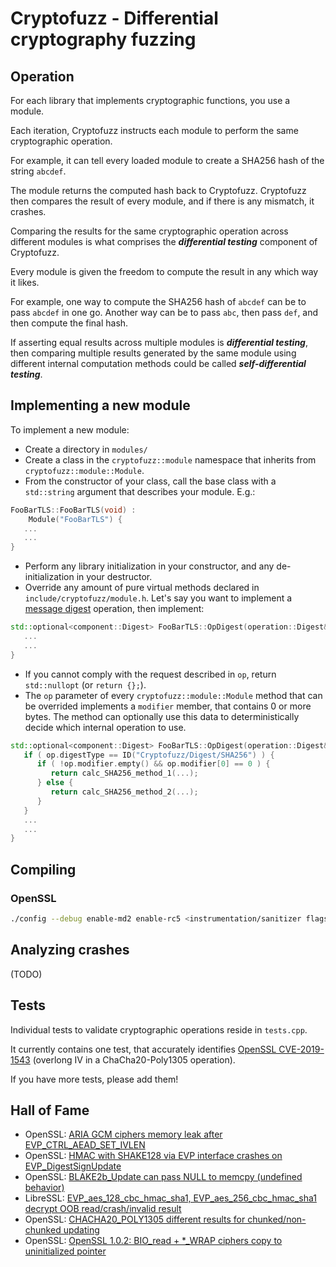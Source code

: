 # Cryptofuzz - Differential cryptography fuzzing

## Operation

For each library that implements cryptographic functions, you use a module.

Each iteration, Cryptofuzz instructs each module to perform the same cryptographic operation.

For example, it can tell every loaded module to create a SHA256 hash of the string ```abcdef```.

The module returns the computed hash back to Cryptofuzz. Cryptofuzz then compares the result of every module, and if there is any mismatch, it crashes.

Comparing the results for the same cryptographic operation across different modules is what comprises the ***differential testing*** component of Cryptofuzz.

Every module is given the freedom to compute the result in any which way it likes.

For example, one way to compute the SHA256 hash of ```abcdef``` can be to pass ```abcdef``` in one go. Another way can be to pass ```abc```, then pass ```def```, and then compute the final hash.

If asserting equal results across multiple modules is ***differential testing***, then comparing multiple results generated by the same module using different internal computation methods could be called ***self-differential testing***.

## Implementing a new module

To implement a new module:

- Create a directory in ```modules/```
- Create a class in the ```cryptofuzz::module``` namespace that inherits from ```cryptofuzz::module::Module```.
- From the constructor of your class, call the base class with a ```std::string``` argument that describes your module. E.g.:

```cpp
FooBarTLS::FooBarTLS(void) :
    Module("FooBarTLS") {
   ...
   ...
}
```
- Perform any library initialization in your constructor, and any de-initialization in your destructor.
- Override any amount of pure virtual methods declared in ```include/cryptofuzz/module.h```. Let's say you want to implement a [message digest](https://en.wikipedia.org/wiki/Cryptographic_hash_function) operation, then implement:

```cpp
std::optional<component::Digest> FooBarTLS::OpDigest(operation::Digest& op) {
   ...
   ...
}
```

- If you cannot comply with the request described in ```op```, return ```std::nullopt``` (or ```return {};```).
- The ```op``` parameter of every ```cryptofuzz::module::Module``` method that can be overrided implements a ```modifier``` member, that contains 0 or more bytes. The method can optionally use this data to deterministically decide which internal operation to use.

```cpp
std::optional<component::Digest> FooBarTLS::OpDigest(operation::Digest& op) {
   if ( op.digestType == ID("Cryptofuzz/Digest/SHA256") ) {
      if ( !op.modifier.empty() && op.modifier[0] == 0 ) {
         return calc_SHA256_method_1(...);
      } else {
         return calc_SHA256_method_2(...);
      }
   }
   ...
   ...
}
```

## Compiling

### OpenSSL

```sh
./config --debug enable-md2 enable-rc5 <instrumentation/sanitizer flags>
```

## Analyzing crashes

(TODO)

## Tests

Individual tests to validate cryptographic operations reside in ```tests.cpp```.

It currently contains one test, that accurately identifies [OpenSSL CVE-2019-1543](https://www.openssl.org/news/secadv/20190306.txt) (overlong IV in a ChaCha20-Poly1305 operation).

If you have more tests, please add them!

## Hall of Fame

- OpenSSL: [ARIA GCM ciphers memory leak after EVP_CTRL_AEAD_SET_IVLEN](https://github.com/openssl/openssl/issues/8567)
- OpenSSL: [HMAC with SHAKE128 via EVP interface crashes on EVP_DigestSignUpdate](https://github.com/openssl/openssl/issues/8563)
- OpenSSL: [BLAKE2b_Update can pass NULL to memcpy (undefined behavior)](https://github.com/openssl/openssl/issues/8576)
- LibreSSL: [EVP_aes_128_cbc_hmac_sha1, EVP_aes_256_cbc_hmac_sha1 decrypt OOB read/crash/invalid result](https://cvsweb.openbsd.org/cgi-bin/cvsweb/src/lib/libcrypto/evp/e_aes_cbc_hmac_sha1.c?rev=1.15&content-type=text/x-cvsweb-markup)
- OpenSSL: [CHACHA20_POLY1305 different results for chunked/non-chunked updating](https://github.com/openssl/openssl/issues/8675)
- OpenSSL: [OpenSSL 1.0.2: BIO_read + *_WRAP ciphers copy to uninitialized pointer](https://github.com/openssl/openssl/issues/8688)
